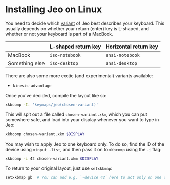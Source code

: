 # Installing Jeo on Linux

You need to decide which [variant][] of Jeo best describes your keyboard.  This
usually depends on whether your return (enter) key is L-shaped, and whether or
not your keyboard is part of a MacBook.

|                | L-shaped return key | Horizontal return key |
| -------------- | ------------------- | --------------------- |
| MacBook        | `iso-notebook`      | `ansi-notebook`       |
| Something else | `iso-desktop`       | `ansi-desktop`        |

There are also some more exotic (and experimental) variants available:

* `kinesis-advantage`

Once you’ve decided, compile the layout like so:

```bash
xkbcomp -I. 'keymaps/jeo(chosen-variant)'
```

This will spit out a file called `chosen-variant.xkm`, which you can put
somewhere safe, and load into your display whenever you want to type in Jeo:

```bash
xkbcomp chosen-variant.xkm $DISPLAY
```

You may wish to apply Jeo to one keyboard only.  To do so, find the ID of the
device using `xinput -list`, and then pass it on to `xkbcomp` using the `-i`
flag:

```bash
xkbcomp -i 42 chosen-variant.xkm $DISPLAY
```

To return to your original layout, just use `setxkbmap`:

```bash
setxkbmap gb  # You can add e.g. `-device 42` here to act only on one device.
```

[variant]: https://jeolayout.org/#variants
